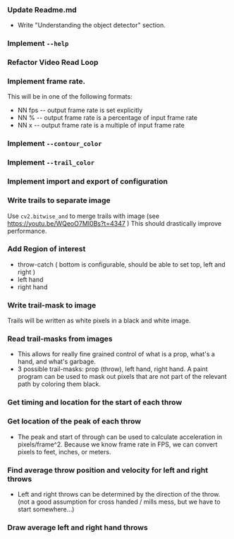 ### Update Readme.md

* Write "Understanding the object detector" section.

### Implement `--help`

### Refactor Video Read Loop 

### Implement frame rate.

This will be in one of the following formats:

* NN fps -- output frame rate is set explicitly
* NN %   -- output frame rate is a percentage of input frame rate
* NN x   -- output frame rate is a multiple of input frame rate

### Implement `--contour_color`

### Implement `--trail_color`

### Implement import and export of configuration

### Write trails to separate image

Use `cv2.bitwise_and` to merge trails with image
(see <https://youtu.be/WQeoO7MI0Bs?t=4347> )
This should drastically improve performance.

### Add Region of interest

* throw-catch ( bottom is configurable, should be able to set top, left and right )
* left hand
* right hand

### Write trail-mask to image

Trails will be written as white pixels in a black and white image.

### Read trail-masks from images

* This allows for really fine grained control of what is a prop, what's a hand, and what's garbage.
* 3 possible trail-masks: prop (throw), left hand, right hand. A paint program can be used to mask out pixels that are not part of the relevant path by coloring them black.

### Get timing and location for the start of each throw

### Get location of the peak of each throw

* The peak and start of through can be used to calculate acceleration in pixels/frame^2. Because we know frame rate in FPS, we can convert pixels to feet, inches, or meters.

### Find average throw position and velocity for left and right throws

* Left and right throws can be determined by the direction of the throw. (not a good assumption for cross handed / mills mess, but we have to start somewhere...)

### Draw average left and right hand throws

